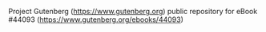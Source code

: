 Project Gutenberg (https://www.gutenberg.org) public repository for eBook #44093 (https://www.gutenberg.org/ebooks/44093)
